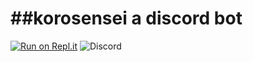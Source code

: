 ##korosensei a discord bot<br>
==
[![Run on Repl.it](https://repl.it/badge/github/TEEN-BOOM/korosensei)](https://repl.it/github/TEEN-BOOM/korosensei)
![Discord](https://img.shields.io/discord/583689248117489675?logo=DISCORD&style=for-the-badge)
